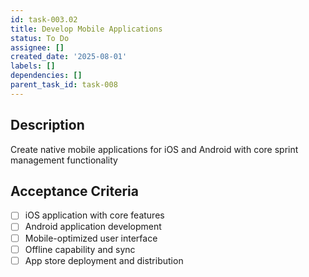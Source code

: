 ```yaml
---
id: task-003.02
title: Develop Mobile Applications
status: To Do
assignee: []
created_date: '2025-08-01'
labels: []
dependencies: []
parent_task_id: task-008
---
```


## Description

Create native mobile applications for iOS and Android with core sprint management functionality

## Acceptance Criteria

- [ ] iOS application with core features
- [ ] Android application development
- [ ] Mobile-optimized user interface
- [ ] Offline capability and sync
- [ ] App store deployment and distribution
